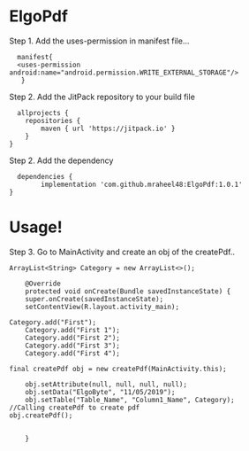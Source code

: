 # ElgoPdf 
Step 1. Add the uses-permission in manifest file...
      
      manifest{
      <uses-permission android:name="android.permission.WRITE_EXTERNAL_STORAGE"/>
       }
  
Step 2. Add the JitPack repository to your build file

      allprojects {
		repositories {
			maven { url 'https://jitpack.io' }
		}
	}

Step 2. Add the dependency
      
      dependencies {
	        implementation 'com.github.mraheel48:ElgoPdf:1.0.1'
	}
      
# Usage!
Step 3. Go to MainActivity and create an obj of the createPdf..
	
	ArrayList<String> Category = new ArrayList<>();
	
    	@Override
    	protected void onCreate(Bundle savedInstanceState) {
    	super.onCreate(savedInstanceState);
    	setContentView(R.layout.activity_main);
	
	Category.add("First");
        Category.add("First 1");
        Category.add("First 2");
        Category.add("First 3");
        Category.add("First 4");
	
	final createPdf obj = new createPdf(MainActivity.this);
	
        obj.setAttribute(null, null, null, null);
        obj.setData("ElgoByte", "11/05/2019");
        obj.setTable("Table_Name", "Column1_Name", Category);
	//Calling createPdf to create pdf
	obj.createPdf();
      
		
    	}
	
